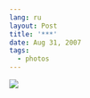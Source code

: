 ```yaml
---
lang: ru
layout: Post
title: '***'
date: Aug 31, 2007
tags:
  - photos
---
```


![](/images/blog/Sapegin-Artem-20D-2007-05-26-344-4500.jpg)
